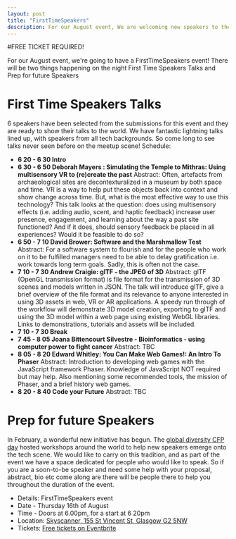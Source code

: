 ```yaml
---
layout: post
title: "FirstTimeSpeakers"
description: For our August event, We are welcoming new speakers to the stage! 6.00pm, Thursday 16th August, at Skyscanner.
---
```


#FREE TICKET REQUIRED!

For our August event, we're going to have a FirstTimeSpeakers event! There will be two things happening on the night First Time Speakers Talks and Prep for future Speakers

# First Time Speakers Talks
6 speakers have been selected from the submissions for this event and they are ready to show their talks to the world. We have fantastic lightning talks lined up, with speakers from all tech backgrounds. So come long to see talks never seen before on the meetup scene!
Schedule:
  * **6 20 - 6 30 Intro**
  * **6 30 - 6 50 Deborah Mayers : Simulating the Temple to Mithras: Using multisensory VR to (re)create the past**
Abstract: Often, artefacts from archaeological sites are decontexturalized in a museum by both space and time. VR is a way to help put these objects back into context and show change across time. But, what is the most effective way to use this technology? This talk looks at the question: does using multisensory effects (i.e. adding audio, scent, and haptic feedback) increase user presence, engagement, and learning about the way a past site functioned? And if it does, should sensory feedback be placed in all experiences? Would it be feasible to do so?
  * **6 50 - 7 10 David Brower:  Software and the Marshmallow Test**
Abstract: For a software system to flourish and for the people who work on it to be fulfilled managers need to be able to delay gratification i.e. work towards long term goals. Sadly, this is often not the case.
 * **7 10 - 7 30 Andrew Craigie: glTF - the JPEG of 3D**
 Abstract: glTF (OpenGL transmission format) is file format for the transmission of 3D scenes and models written in JSON. The talk will introduce glTF, give a brief overview of the file format and its relevance to anyone interested in using 3D assets in web, VR or AR applications. A speedy run through of the workflow will demonstrate 3D model creation, exporting to glTF and using the 3D model within a web page using existing WebGL libraries. Links to demonstrations, tutorials and assets will be included.
 * **7 10 - 7 30 Break**
 * **7 45 - 8 05 Joana Bittencourt Silvestre - Bioinformatics - using computer power to fight cancer**
 Abstract: TBC
 * **8 05 - 8 20 Edward Whitley: You Can Make Web Games!: An Intro To Phaser**
 Abstract:  Introduction to developing web games with the JavaScript framework Phaser. Knowledge of JavaScript NOT required but may help. Also mentioning some recommended tools, the mission of Phaser, and a brief history web games.
 * **8 20 - 8 40 Code your Future**
Abstract: TBC

# Prep for future Speakers
In February, a wonderful new initiative has begun. The [global diversity CFP day](https://www.globaldiversitycfpday.com/) hosted workshops around the world to help new speakers emerge onto the tech scene.
We would like to carry on this tradition, and as part of the event we have a space dedicated for people who would like to speak. So if you are a soon-to-be speaker and need some help with your proposal, abstract, bio etc come along are there will be people there to help you throughout the duration of the event.

* Details: FirstTimeSpeakers event
* Date - Thursday 16th of August
* Time - Doors at 6.00pm, for a start at 6 20pm
* Location: [Skyscanner, 155 St Vincent St, Glasgow G2 5NW](https://goo.gl/maps/9ggBd62krvv)
* Tickets: [Free tickets on Eventbrite ](https://www.eventbrite.com/e/firsttimespeakerscodecraft-tickets-48773745586)
